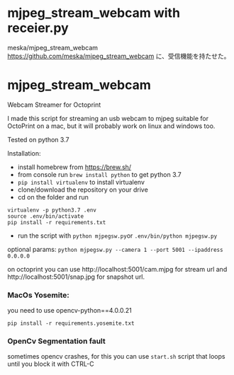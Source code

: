 # mjpeg_stream_webcam with receier.py
meska/mjpeg_stream_webcam https://github.com/meska/mjpeg_stream_webcam に、受信機能を持たせた。

# mjpeg_stream_webcam
Webcam Streamer for Octoprint


I made this script for streaming an usb webcam to mjpeg suitable for OctoPrint on a mac, but it will probably work on
linux and windows too.

Tested on python 3.7

Installation:

* install homebrew from https://brew.sh/
* from console run `brew install python` to get python 3.7
* `pip install virtualenv` to install virtualenv
* clone/download the repository on your drive
* cd on the folder and run 
```
virtualenv -p python3.7 .env
source .env/bin/activate
pip install -r requirements.txt
```
* run the script with `python mjpegsw.py`or `.env/bin/python mjpegsw.py`

optional params:
`python mjpegsw.py --camera 1 --port 5001 --ipaddress 0.0.0.0`


on octoprint you can use http://localhost:5001/cam.mjpg for stream url and http://localhost:5001/snap.jpg for snapshot url.

### MacOs Yosemite:
you need to use opencv-python==4.0.0.21
```
pip install -r requirements.yosemite.txt
```

### OpenCv Segmentation fault
sometimes opencv crashes, for this you can use `start.sh` script that loops until you block it with CTRL-C
